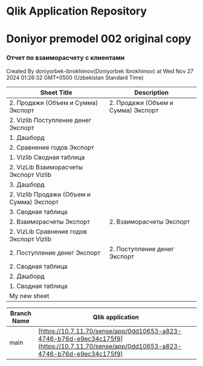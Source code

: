 # Qlik Application Repository 
# Doniyor premodel 002 original copy
### Отчет по взаиморасчету с клиентами
Created By doniyorbek-ibrokhimov(Doniyorbek Ibrokhimov) at Wed Nov 27 2024 01:26:32 GMT+0500 (Uzbekistan Standard Time)




Sheet Title | Description
------------ | -------------
2. Продажи (Объем и Сумма) Экспорт|2. Продажи (Объем и Сумма) Экспорт
2. Vizlib Поступление денег Экспорт|
1. Дашборд|
2. Сравнение годов Экспорт|
1. Vizlib Сводная таблица|
2. VizLib Взаиморасчеты Экспорт Vizlib|
3. Дашборд|
2. Vizlib Продажи (Объем и Сумма) Экспорт|
3. Сводная таблица|
2. Взаиморасчеты Экспорт|2. Взаиморасчеты Экспорт
2. VizLib Сравнение годов Экспорт Vizlib|
2. Поступление денег Экспорт|2. Поступление денег Экспорт
2. Сводная таблица|
2. Дашборд|
1. Сводная таблица|
My new sheet|



Branch Name|Qlik application
---|---
main|[https://10.7.11.70/sense/app/0dd10653-a823-4746-b76d-e9ec34c175f9](https://10.7.11.70/sense/app/0dd10653-a823-4746-b76d-e9ec34c175f9)